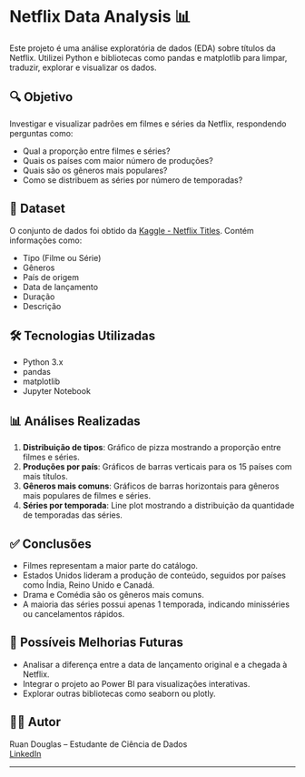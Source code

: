 # Netflix Data Analysis 📊

Este projeto é uma análise exploratória de dados (EDA) sobre títulos da Netflix. Utilizei Python e bibliotecas como pandas e matplotlib para limpar, traduzir, explorar e visualizar os dados.

## 🔍 Objetivo

Investigar e visualizar padrões em filmes e séries da Netflix, respondendo perguntas como:

- Qual a proporção entre filmes e séries?
- Quais os países com maior número de produções?
- Quais são os gêneros mais populares?
- Como se distribuem as séries por número de temporadas?

## 📁 Dataset

O conjunto de dados foi obtido da [Kaggle - Netflix Titles](https://www.kaggle.com/datasets/shivamb/netflix-shows). Contém informações como:

- Tipo (Filme ou Série)
- Gêneros
- País de origem
- Data de lançamento
- Duração
- Descrição

## 🛠️ Tecnologias Utilizadas

- Python 3.x
- pandas
- matplotlib
- Jupyter Notebook

## 📊 Análises Realizadas

1. **Distribuição de tipos**: Gráfico de pizza mostrando a proporção entre filmes e séries.
2. **Produções por país**: Gráficos de barras verticais para os 15 países com mais títulos.
3. **Gêneros mais comuns**: Gráficos de barras horizontais para gêneros mais populares de filmes e séries.
4. **Séries por temporada**: Line plot mostrando a distribuição da quantidade de temporadas das séries.

## ✅ Conclusões

- Filmes representam a maior parte do catálogo.
- Estados Unidos lideram a produção de conteúdo, seguidos por países como Índia, Reino Unido e Canadá.
- Drama e Comédia são os gêneros mais comuns.
- A maioria das séries possui apenas 1 temporada, indicando minisséries ou cancelamentos rápidos.

## 📌 Possíveis Melhorias Futuras

- Analisar a diferença entre a data de lançamento original e a chegada à Netflix.
- Integrar o projeto ao Power BI para visualizações interativas.
- Explorar outras bibliotecas como seaborn ou plotly.

## 👨‍💻 Autor

Ruan Douglas – Estudante de Ciência de Dados  
[LinkedIn](www.linkedin.com/in/ruan-alves-438174314)

---
